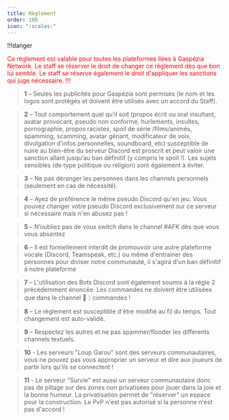 ```yaml
---
title: Règlement
order: 100
icon: ":scales:"
---
```



!!!danger
<p style="color:red"> Ce règlement est valable pour toutes les plateformes liées à Gaspézia Network. 
Le staff se réserver le droit de changer ce règlement dès que bon lui semble.
Le staff se réserve également le droit d'appliquer les sanctions qui juge
nécessaire.
!!!

> **1** – Seules les publicités pour Gaspézia sont permises (le nom et les logos sont protégés et 
doivent être utilisés avec un accord du Staff).

> **2** – Tout comportement quel qu’il soit (propos écrit ou oral insultant, avatar provocant, 
pseudo non conforme, hurlements, insultes, pornographie, propos racistes, spoil de série
/films/animés, spamming, scamming, avatar gênant, modificateur de voix, divulgation d’infos 
personnelles, soundboard, etc) susceptible de nuire au bien-être du serveur Discord est 
proscrit et peut valoir une sanction allant jusqu’au ban définitif  (y compris le spoil !). 
Les sujets sensibles (de type politique ou religion) sont également à éviter.

> **3** – Ne pas déranger les personnes dans les channels personnels (seulement en cas de nécessité).

> **4** – Ayez de préférence le même pseudo Discord qu'en jeu. Vous pouvez changer votre pseudo Discord 
exclusivement sur ce serveur si nécessaire mais n'en abusez pas !

> **5** – N’oubliez pas de vous switch dans le channel #AFK dès que vous vous absentez

> **6** – Il est formellement interdit de promouvoir une autre plateforme vocale  (Discord, Teamspeak, etc.)
ou même d'entrainer des personnes pour diviser notre communauté, il s'agira d'un ban définitif à notre plateforme

> **7** – L'utilisation des Bots Discord sont également soumis à la règle 2 précédemment énoncée. 
Les commandes ne doivent être utilisées que dans le channel 🤖｜commandes !

> **8** – Le règlement est susceptible d'être modifié au fil du temps. Tout changement est auto-validé.

> **9** – Respectez les autres et ne pas spammer/flooder les différents channels textuels.

> **10** - Les serveurs "Loup Garou" sont des serveurs communautaires, vous ne pouvez pas vous 
approprier un serveur et dire aux joueurs de partir lors qu'ils se connectent !

> **11** - Le serveur "Survie" est aussi un serveur communautaire donc pas de pillage sur des 
zones non privatisées pour jouer dans la joie et la bonne humeur. La privatisation permet 
de "réserver" un espace pour la construction. Le PvP n'est pas autorisé si la personne n'est pas d'accord !